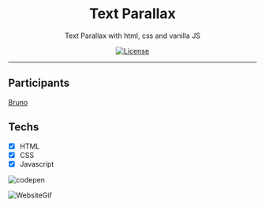 <h1 align="center">
Text Parallax
</h1>

<p align="center">Text Parallax with html, css and vanilla JS</p>

<p align="center">
  <a href="https://opensource.org/licenses/MIT">
    <img src="https://img.shields.io/github/license/rocketseat/youtube-clone-twitter?color=%236633cc&logo=mit" alt="License">
  </a>
</p>

<hr>

## Participants

[Bruno](https://github.com/brnmpto)

## Techs

- [x] HTML
- [x] CSS
- [x] Javascript

![codepen](https://codepen.io/brnmpto/pen/OJNKqNG)

![WebsiteGif](http://g.recordit.co/kR0q0TPpIt.gif)
